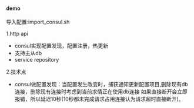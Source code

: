 #### demo

导入配置:import_consul.sh

1.http api

- consul实现配置发现，配置注册，热更新
- 支持主从db
- service repository 


2.技术点

- consul做配置发现：当配置发生改变时，捕获通知更新配置项目,删除现有db连接，删除现有连接时考虑到当前求情正在使用db连接
如果直接断开会立即报错，所以延迟10秒(10秒都未完成请求占用连接认为请求超时直接断开)。
